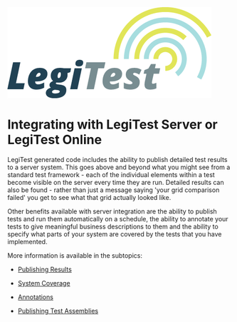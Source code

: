 ﻿![](images/_LegiTestBanner.png)

# Integrating with LegiTest Server or LegiTest Online



LegiTest generated code includes the ability to publish detailed test results to a server system. This goes above and beyond what you might see from a standard test framework - each of the individual elements within a test become visible on the server every time they are run. Detailed results can also be found - rather than just a message saying 'your grid comparison failed' you get to see what that grid actually looked like.



Other benefits available with server integration are the ability to publish tests and run them automatically on a schedule, the ability to annotate your tests to give meaningful business descriptions to them and the ability to specify what parts of your system are covered by the tests that you have implemented.



More information is available in the subtopics:

- [Publishing Results](PublishingResults.md)

- [System Coverage](SystemCoverage.md)

- [Annotations](Annotations.md)

- [Publishing Test Assemblies](PublishingTestAssemblies.md)